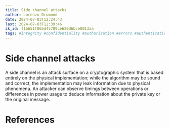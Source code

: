 ```yaml
---
title: Side channel attacks
author: Lorenzo Drumond
date: 2024-07-03T12:24:43
last: 2024-07-03T12:39:46
zk_id: f1b651f865d45789ce620d6bce8013aa
tags: #integrity #confidentiality #authorisation #errors #authentication #cryptography #auditing #authenticity #security #model #basics
---
```



# Side channel attacks

A side channel is an attack surface on a cryptographic system that is based entirely on the physical implementation; while the algorithm may be sound and correct, the implementation may leak information due to physical phenomena. An attacker can observe timings between operations or differences in power usage to deduce information about the private key or the original message.

# References
